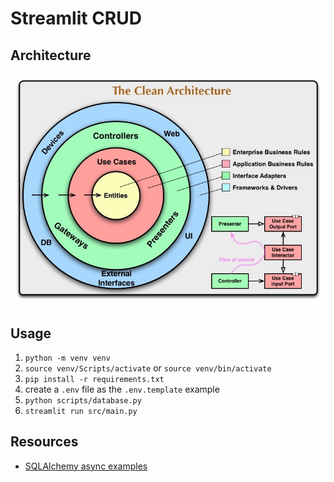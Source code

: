 # Streamlit CRUD

## Architecture

![clean-architecture](docs/assets/clean_architecture.jpg)

## Usage

1. `python -m venv venv`
2. `source venv/Scripts/activate` or `source venv/bin/activate`
3. `pip install -r requirements.txt`
4. create a `.env` file as the `.env.template` example
5. `python scripts/database.py`
6. `streamlit run src/main.py`

## Resources

- [SQLAlchemy async examples](https://docs.sqlalchemy.org/en/20/_modules/examples/asyncio/async_orm.html)
